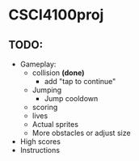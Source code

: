 # CSCI4100proj

## TODO:
- Gameplay:
	- collision **(done)**
		- add "tap to continue"
	- Jumping
		- Jump cooldown
	- scoring
	- lives
	- Actual sprites
	- More obstacles or adjust size
- High scores
- Instructions
